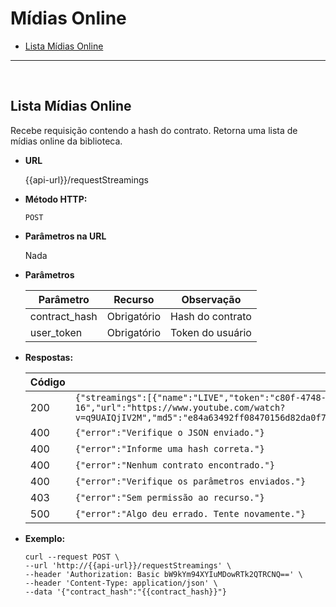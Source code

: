 # Mídias Online

- [Lista Mídias Online](Streamings.md#lista-m%C3%ADdias-online
)

----
<br/>

**Lista Mídias Online**
----
Recebe requisição contendo a hash do contrato. Retorna uma lista de mídias online da biblioteca.

* **URL**

  {{api-url}}/requestStreamings

* **Método HTTP:**

  `POST`
  
*  **Parâmetros na URL**

   Nada 

* **Parâmetros**

	| Parâmetro | Recurso | Observação |
	|--|--|--|
	| contract_hash | Obrigatório | Hash do contrato |
	| user_token | Obrigatório | Token do usuário |

* **Respostas:**
	
	|Código| Resposta |
	|--|--|
	| 200 | ```{"streamings":[{"name":"LIVE","token":"c80f-4748-8558-81bbcdd2c9ca","creation_date":"2018-03-16","url":"https://www.youtube.com/watch?v=q9UAIQjIV2M","md5":"e84a63492ff08470156d82da0f7e0ca5","image":"youtube","description":"live","live":"True","offline":"False"}]}``` |
	| 400 | `{"error":"Verifique o JSON enviado."}` |
	| 400 | `{"error":"Informe uma hash correta."}` |
	| 400 | `{"error":"Nenhum contrato encontrado."}` | 
	| 400 | `{"error":"Verifique os parâmetros enviados."}` |
	| 403 | `{"error":"Sem permissão ao recurso."}` |
	| 500 | `{"error":"Algo deu errado. Tente novamente."}` |

* **Exemplo:**
	
	````curl
	curl --request POST \
  --url 'http://{{api-url}}/requestStreamings' \
  --header 'Authorization: Basic bW9kYm94XYIuMDowRTk2QTRCNQ==' \
  --header 'Content-Type: application/json' \
  --data '{"contract_hash":"{{contract_hash}}"}
  ```` 

<!--stackedit_data:
eyJoaXN0b3J5IjpbLTY0MDM5OTM3Ml19
-->